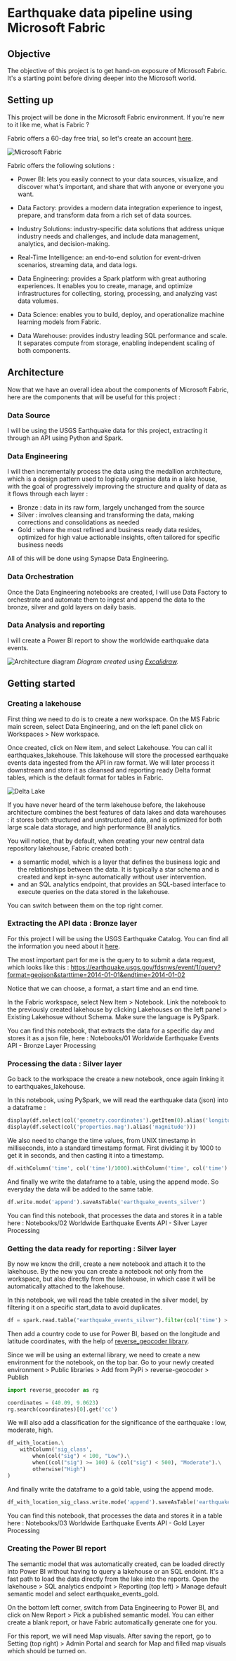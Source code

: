 # Earthquake data pipeline using Microsoft Fabric

## Objective
The objective of this project is to get hand-on exposure of Microsoft Fabric.
It's a starting point before diving deeper into the Microsoft world.

## Setting up
This project will be done in the Microsoft Fabric environment.
If you're new to it like me, what is Fabric ?

Fabric offers a 60-day free trial, so let's create an account [here](https://www.microsoft.com/en-us/microsoft-fabric/getting-started).

![Microsoft Fabric](images/microsoft_fabric.png)

Fabric offers the following solutions :
- Power BI: lets you easily connect to your data sources, visualize, and discover what's important, and share that with anyone or everyone you want.

- Data Factory: provides a modern data integration experience to ingest, prepare, and transform data from a rich set of data sources.

- Industry Solutions: industry-specific data solutions that address unique industry needs and challenges, and include data management, analytics, and decision-making.

- Real-Time Intelligence: an end-to-end solution for event-driven scenarios, streaming data, and data logs.

- Data Engineering: provides a Spark platform with great authoring experiences. It enables you to create, manage, and optimize infrastructures for collecting, storing, processing, and analyzing vast data volumes.

- Data Science: enables you to build, deploy, and operationalize machine learning models from Fabric.

- Data Warehouse: provides industry leading SQL performance and scale. It separates compute from storage, enabling independent scaling of both components.

## Architecture
Now that we have an overall idea about the components of Microsoft Fabric, here are the components that will be useful for this project : 

### Data Source
I will be using the USGS Earthquake data for this project, extracting it through an API using Python and Spark.

### Data Engineering
I will then incrementally process the data using the medallion architecture, which is a design pattern used to logically organise data in a lake house, with the goal of progressively improving the structure and quality of data as it flows through each layer :
- Bronze : data in its raw form, largely unchanged from the source
- Silver : involves cleansing and transforming the data, making corrections and consolidations as needed 
- Gold : where the most refined and business ready data resides, optimized for high value actionable insights, often tailored for specific business needs

All of this will be done using Synapse Data Engineering.

### Data Orchestration
Once the Data Engineering notebooks are created, I will use Data Factory to orchestrate and automate them to ingest and append the data to the bronze, silver and gold layers on daily basis.


### Data Analysis and reporting
I will create a Power BI report to show the worldwide earthquake data events.

![Architecture diagram](images/architecture_diagram.png) 
_Diagram created using [Excalidraw](https://excalidraw.com/)._

## Getting started
### Creating a lakehouse
First thing we need to do is to create a new workspace.
On the MS Fabric main screen, select Data Engineering, and on the left panel click on Workspaces > New workspace.

Once created, click on New item, and select Lakehouse. You can call it earthquakes_lakehouse.
This lakehouse will store the processed earthquake events data ingested from the API in raw format. 
We will later process it downstream and store it as cleansed and reporting ready Delta format tables, which is the default format for tables in Fabric.

![Delta Lake](images/delta_lake.png) 

If you have never heard of the term lakehouse before, the lakehouse architecture combines the best features of data lakes and data warehouses : it stores both structured and unstructured data, and is optimized for both large scale data storage, and high performance BI analytics.

You will notice, that by default, when creating your new central data repository lakehouse, Fabric created both :
- a semantic model, which is a layer that defines the business logic and the relationships between the data. It is typically a star schema and is created and kept in-sync automatically without user intervention.
- and an SQL analytics endpoint, that provides an SQL-based interface to execute queries on the data stored in the lakehouse. 

You can switch between them on the top right corner.

### Extracting the API data : Bronze layer
For this project I will be using the USGS Earthquake Catalog.
You can find all the information you need about it [here](https://earthquake.usgs.gov/fdsnws/event/1/#parameters).

The most important part for me is the query to to submit a data request, which looks like this :
https://earthquake.usgs.gov/fdsnws/event/1/query?format=geojson&starttime=2014-01-01&endtime=2014-01-02

Notice that we can choose, a format, a start time and an end time.

In the Fabric workspace, select New Item > Notebook.
Link the notebook to the previously created lakehouse by clicking Lakehouses on the left panel > Existing Lakehosue without Schema.
Make sure the language is PySpark.

You can find this notebook, that extracts the data for a specific day and stores it as a json file, here :
Notebooks/01 Worldwide Earthquake Events API - Bronze Layer Processing

### Processing the data : Silver layer
Go back to the workspace the create a new notebook, once again linking it to earthquakes_lakehouse.

In this notebook, using PySpark, we will read the earthquake data (json) into a dataframe :
```python
display(df.select(col('geometry.coordinates').getItem(0).alias('longitude')))
display(df.select(col('properties.mag').alias('magnitude')))
```

We also need to change the time values, from UNIX timestamp in milliseconds, into a standard timestamp format. First dividing it by 1000 to get it in seconds, and then casting it into a timestamp.

```python
df.withColumn('time', col('time')/1000).withColumn('time', col('time').cast(TimestampType()))
```

And finally we write the dataframe to a table, using the append mode.
So everyday the data will be added to the same table.

```python
df.write.mode('append').saveAsTable('earthquake_events_silver')
```

You can find this notebook, that processes the data and stores it in a table here :
Notebooks/02 Worldwide Earthquake Events API - Silver Layer Processing

### Getting the data ready for reporting : Silver layer
By now we know the drill, create a new notebook and attach it to the lakehouse.
By the new you can create a notebook not only from the workspace, but also directly from the lakehouse, in which case it will be automatically attached to the lakehouse.

In this notebook, we will read the table created in the silver model, by filtering it on a specific start_data to avoid duplicates.
```python
df = spark.read.table("earthquake_events_silver").filter(col('time') > start_date)
```

Then add a country code to use for Power BI, based on the longitude and latitude coordinates, with the help of [reverse_geocoder library](https://pypi.org/project/reverse_geocoder/).

Since we will be using an external library, we need to create a new environment for the notebook, on the top bar. Go to your newly created environment > Public libraries > Add from PyPi > reverse-geocoder > Publish

```python
import reverse_geocoder as rg

coordinates = (40.09, 9.0623)
rg.search(coordinates)[0].get('cc')
```

We will also add a classification for the significance of the earthquake : low, moderate, high.

```python
df_with_location.\
	withColumn('sig_class',
		when(col("sig") < 100, "Low").\
		when((col("sig") >= 100) & (col("sig") < 500), "Moderate").\
		otherwise("High")
)
```

And finally write the dataframe to a gold table, using the append mode.

```python
df_with_location_sig_class.write.mode('append').saveAsTable('earthquake_events_gold')
```

You can find this notebook, that processes the data and stores it in a table here :
Notebooks/03 Worldwide Earthquake Events API - Gold Layer Processing

### Creating the Power BI report
The semantic model that was automatically created, can be loaded directly into Power BI without having to query a lakehouse or an SQL endoint. 
It's a fast path to load the data directly from the lake into the reports.
Open the lakehouse > SQL analytics endpoint > Reporting (top left) > Manage default semantic model and select earthquake_events_gold.

On the bottom left corner, switch from Data Engineering to Power BI, and click on New Report > Pick a published semantic model.
You can either create a blank report, or have Fabric automatically generate one for you.

For this report, we will need Map visuals. After saving the report, go to Setting (top right) > Admin Portal and search for Map and filled map visuals which should be turned on.
